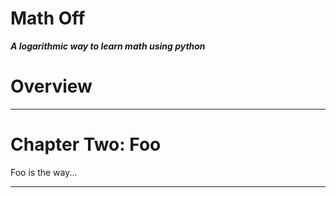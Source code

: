 Math Off
==============

***A logarithmic way to learn math using python***

# Overview


---

# Chapter Two: Foo

Foo is the way...

---
